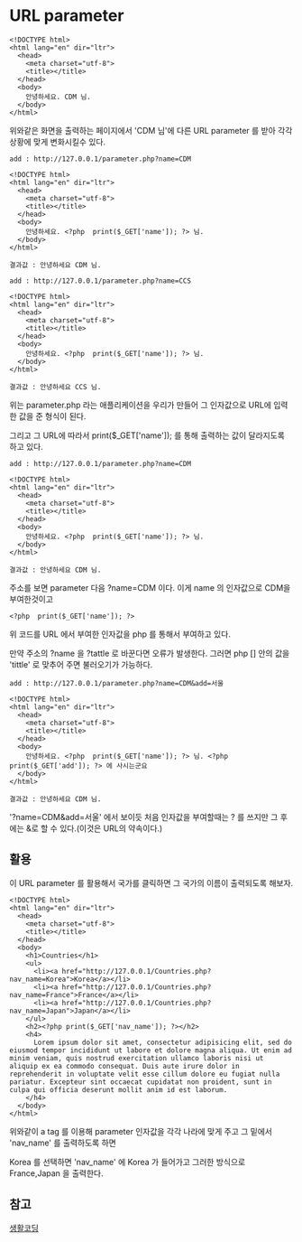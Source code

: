 # URL parameter

```
<!DOCTYPE html>
<html lang="en" dir="ltr">
  <head>
    <meta charset="utf-8">
    <title></title>
  </head>
  <body>
    안녕하세요. CDM 님.
  </body>
</html>
```

위와같은 화면을 출력하는 페이지에서 'CDM 님'에 다른 URL parameter 를 받아 각각 상황에 맞게 변화시킬수 있다. 

```
add : http://127.0.0.1/parameter.php?name=CDM

<!DOCTYPE html>
<html lang="en" dir="ltr">
  <head>
    <meta charset="utf-8">
    <title></title>
  </head>
  <body>
    안녕하세요. <?php  print($_GET['name']); ?> 님.
  </body>
</html>

결과값 : 안녕하세요 CDM 님.

add : http://127.0.0.1/parameter.php?name=CCS

<!DOCTYPE html>
<html lang="en" dir="ltr">
  <head>
    <meta charset="utf-8">
    <title></title>
  </head>
  <body>
    안녕하세요. <?php  print($_GET['name']); ?> 님.
  </body>
</html>

결과값 : 안녕하세요 CCS 님.
```

위는 parameter.php 라는 애플리케이션을 우리가 만들어 그 인자값으로 URL에 입력한 값을 준 형식이 된다.

그리고 그 URL에 따라서 print($_GET['name']); 를 통해 출력하는 값이 달라지도록 하고 있다.

```
add : http://127.0.0.1/parameter.php?name=CDM

<!DOCTYPE html>
<html lang="en" dir="ltr">
  <head>
    <meta charset="utf-8">
    <title></title>
  </head>
  <body>
    안녕하세요. <?php  print($_GET['name']); ?> 님.
  </body>
</html>

결과값 : 안녕하세요 CDM 님.
```

주소를 보면 parameter 다음 ?name=CDM 이다. 이게 name 의 인자값으로 CDM을 부여한것이고
```
<?php  print($_GET['name']); ?> 
```
위 코드를 URL 에서 부여한 인자값을 php 를 통해서 부여하고 있다. 

만약 주소의 ?name 을 ?tattle 로 바꾼다면 오류가 발생한다. 그러면 php [] 안의 값을 'tittle' 로 맞추어 주면 불러오기가 가능하다.

```
add : http://127.0.0.1/parameter.php?name=CDM&add=서울

<!DOCTYPE html>
<html lang="en" dir="ltr">
  <head>
    <meta charset="utf-8">
    <title></title>
  </head>
  <body>
    안녕하세요. <?php  print($_GET['name']); ?> 님. <?php  print($_GET['add']); ?> 에 사시는군요 
  </body>
</html>

결과값 : 안녕하세요 CDM 님.
```

'?name=CDM&add=서울' 에서 보이듯 처음 인자값을 부여할때는 ? 를 쓰지만 그 후에는 &로 할 수 있다.(이것은 URL의 약속이다.)

## 활용
이 URL parameter 를 활용해서 국가를 클릭하면 그 국가의 이름이 출력되도록 해보자. 

```
<!DOCTYPE html>
<html lang="en" dir="ltr">
  <head>
    <meta charset="utf-8">
    <title></title>
  </head>
  <body>
    <h1>Countries</h1>
    <ul>
      <li><a href="http://127.0.0.1/Countries.php?nav_name=Korea">Korea</a></li>
      <li><a href="http://127.0.0.1/Countries.php?nav_name=France">France</a></li>
      <li><a href="http://127.0.0.1/Countries.php?nav_name=Japan">Japan</a></li>
    </ul>
    <h2><?php print($_GET['nav_name']); ?></h2>
    <h4>
      Lorem ipsum dolor sit amet, consectetur adipisicing elit, sed do eiusmod tempor incididunt ut labore et dolore magna aliqua. Ut enim ad minim veniam, quis nostrud exercitation ullamco laboris nisi ut aliquip ex ea commodo consequat. Duis aute irure dolor in reprehenderit in voluptate velit esse cillum dolore eu fugiat nulla pariatur. Excepteur sint occaecat cupidatat non proident, sunt in culpa qui officia deserunt mollit anim id est laborum.
    </h4>
  </body>
</html>
```

위와같이 a tag 를 이용해 parameter 인자값을 각각 나라에 맞게 주고 그 밑에서 'nav_name' 를 출력하도록 하면 

Korea 를 선택하면 'nav_name' 에 Korea 가 들어가고 그러한 방식으로 France,Japan 을 출력한다.

## 참고
[생활코딩](http://127.0.0.1/Countries.php?nav_name=Japan)  

